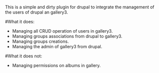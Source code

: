 This is a simple and dirty plugin for drupal to integrate the management of the users of drupal an gallery3.


#What it does:
- Managing all CRUD operation of users in gallery3.
- Managing groups associations from drupal to gallery3.
- Managing groups creations.
- Managing the admin of gallery3 from drupal.

#What it does not:
- Managing permissions on albums in gallery.






